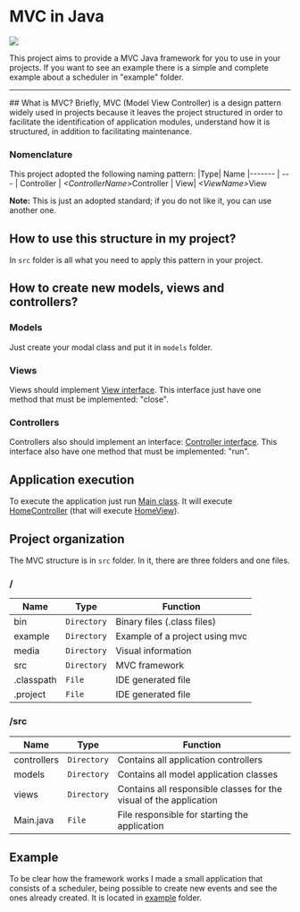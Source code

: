 

# MVC in Java
![](https://github.com/williamniemiec/MVC-in-Java/)

This project aims to provide a MVC Java framework for you to use in your projects. If you want to see an example there is a simple and complete example about a scheduler in "example" folder.
<hr />
## What is MVC?
Briefly, MVC (Model View Controller) is a design pattern widely used in projects because it leaves the project structured in order to facilitate the identification of application modules, understand how it is structured, in addition to facilitating maintenance.

### Nomenclature
This project adopted the following naming pattern:
|Type| Name
|------- | --- 
| Controller | <i>&lt;ControllerName&gt;</i>Controller
| View| <i>&lt;ViewName&gt;</i>View


<b>Note:</b> This is just an adopted standard; if you do not like it, you can use another one.

## How to use this structure in my project?
In `src` folder is all what you need to apply this pattern in your project. 

## How to create new models, views and controllers?
### Models
Just create your modal class and put it in `models` folder.
### Views
Views should implement [View interface](). This interface just have one method that must be implemented: "close".
### Controllers
Controllers also should implement an interface: [Controller interface](). This interface also have one method that must be implemented: "run".


## Application execution
To execute the application just run [Main class]( ). It will execute [HomeController]( ) (that will execute [HomeView]( )).

## Project organization
The MVC structure is in `src` folder. In it, there are three folders and one files.

### /
|Name| Type| Function
|------- | --- | ----
| bin| `Directory`| Binary files (&#46;class files)
| example| `Directory`| Example of a project using mvc
| media| `Directory`| Visual information
| src| `Directory`| MVC framework
| &#46;classpath | `File`| IDE generated file
| &#46;project| `File`| IDE generated file


### /src
|Name| Type| Function
|------- | --- | ----
| controllers | `Directory`| Contains all application controllers
| models | `Directory`| Contains all model application classes
| views | `Directory`| Contains all responsible classes for the visual of the application
| Main&#46;java | `File`| File responsible for starting the application

## Example
To be clear how the framework works I made a small application that consists of a scheduler, being possible to create new events and see the ones already created. It is located in [example]( ) folder.